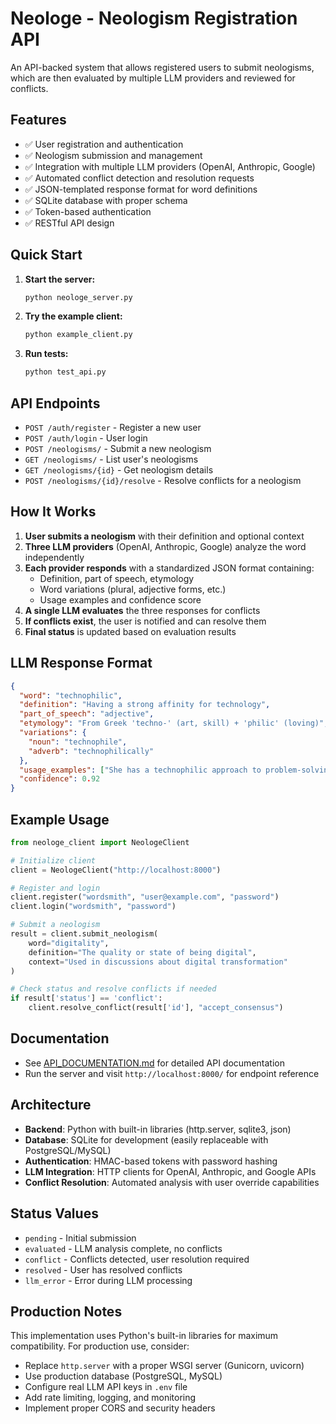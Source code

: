 # Neologe - Neologism Registration API

An API-backed system that allows registered users to submit neologisms, which are then evaluated by multiple LLM providers and reviewed for conflicts.

## Features

- ✅ User registration and authentication
- ✅ Neologism submission and management  
- ✅ Integration with multiple LLM providers (OpenAI, Anthropic, Google)
- ✅ Automated conflict detection and resolution requests
- ✅ JSON-templated response format for word definitions
- ✅ SQLite database with proper schema
- ✅ Token-based authentication
- ✅ RESTful API design

## Quick Start

1. **Start the server:**
   ```bash
   python neologe_server.py
   ```

2. **Try the example client:**
   ```bash
   python example_client.py
   ```

3. **Run tests:**
   ```bash
   python test_api.py
   ```

## API Endpoints

- `POST /auth/register` - Register a new user
- `POST /auth/login` - User login
- `POST /neologisms/` - Submit a new neologism
- `GET /neologisms/` - List user's neologisms
- `GET /neologisms/{id}` - Get neologism details
- `POST /neologisms/{id}/resolve` - Resolve conflicts for a neologism

## How It Works

1. **User submits a neologism** with their definition and optional context
2. **Three LLM providers** (OpenAI, Anthropic, Google) analyze the word independently
3. **Each provider responds** with a standardized JSON format containing:
   - Definition, part of speech, etymology
   - Word variations (plural, adjective forms, etc.)
   - Usage examples and confidence score
4. **A single LLM evaluates** the three responses for conflicts
5. **If conflicts exist**, the user is notified and can resolve them
6. **Final status** is updated based on evaluation results

## LLM Response Format

```json
{
  "word": "technophilic",
  "definition": "Having a strong affinity for technology",
  "part_of_speech": "adjective",
  "etymology": "From Greek 'techno-' (art, skill) + 'philic' (loving)",
  "variations": {
    "noun": "technophile",
    "adverb": "technophilically"
  },
  "usage_examples": ["She has a technophilic approach to problem-solving."],
  "confidence": 0.92
}
```

## Example Usage

```python
from neologe_client import NeologeClient

# Initialize client
client = NeologeClient("http://localhost:8000")

# Register and login
client.register("wordsmith", "user@example.com", "password")
client.login("wordsmith", "password")

# Submit a neologism
result = client.submit_neologism(
    word="digitality",
    definition="The quality or state of being digital",
    context="Used in discussions about digital transformation"
)

# Check status and resolve conflicts if needed
if result['status'] == 'conflict':
    client.resolve_conflict(result['id'], "accept_consensus")
```

## Documentation

- See [API_DOCUMENTATION.md](API_DOCUMENTATION.md) for detailed API documentation
- Run the server and visit `http://localhost:8000/` for endpoint reference

## Architecture

- **Backend**: Python with built-in libraries (http.server, sqlite3, json)
- **Database**: SQLite for development (easily replaceable with PostgreSQL/MySQL)
- **Authentication**: HMAC-based tokens with password hashing
- **LLM Integration**: HTTP clients for OpenAI, Anthropic, and Google APIs
- **Conflict Resolution**: Automated analysis with user override capabilities

## Status Values

- `pending` - Initial submission
- `evaluated` - LLM analysis complete, no conflicts
- `conflict` - Conflicts detected, user resolution required
- `resolved` - User has resolved conflicts
- `llm_error` - Error during LLM processing

## Production Notes

This implementation uses Python's built-in libraries for maximum compatibility. For production use, consider:

- Replace `http.server` with a proper WSGI server (Gunicorn, uvicorn)
- Use production database (PostgreSQL, MySQL)
- Configure real LLM API keys in `.env` file
- Add rate limiting, logging, and monitoring
- Implement proper CORS and security headers
